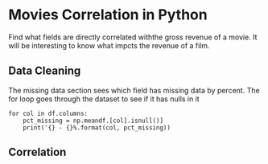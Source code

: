 # Movies Correlation in Python

Find what fields are directly correlated withthe gross revenue of a movie. It will be interesting to know what impcts the revenue of a film.


## Data Cleaning
The missing data section sees which field has missing data by percent. The for loop goes through the dataset to see if it has nulls in it

```
for col in df.columns:
    pct_missing = np.meandf.[col].isnull()]
    print('{} - {}%.format(col, pct_missing))
```



## Correlation
